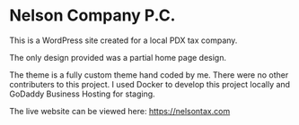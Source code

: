 # Nelson Company P.C.

This is a WordPress site created for a local PDX tax company.

The only design provided was a partial home page design.

The theme is a fully custom theme hand coded by me. There were no other contributers to this project. I used Docker to develop this project locally and GoDaddy Business Hosting for staging.

The live website can be viewed here: https://nelsontax.com
